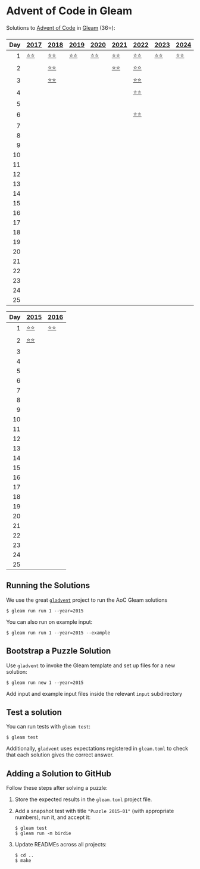 # Advent of Code in Gleam

Solutions to [Advent of Code](https://adventofcode.com/) in [Gleam](https://gleam.run/) (36⭐):

|   Day | [2017](aoc/src/aoc_2017)                 | [2018](aoc/src/aoc_2018)                 | [2019](aoc/src/aoc_2019)                 | [2020](aoc/src/aoc_2020)                 | [2021](aoc/src/aoc_2021)                 | [2022](aoc/src/aoc_2022)                 | [2023](aoc/src/aoc_2023)                 | [2024](aoc/src/aoc_2024)                 |
|------:|:-----------------------------------------|:-----------------------------------------|:-----------------------------------------|:-----------------------------------------|:-----------------------------------------|:-----------------------------------------|:-----------------------------------------|:-----------------------------------------|
|     1 | [⭐⭐](aoc/src/aoc_2017/README_day_1.md) | [⭐⭐](aoc/src/aoc_2018/README_day_1.md) | [⭐⭐](aoc/src/aoc_2019/README_day_1.md) | [⭐⭐](aoc/src/aoc_2020/README_day_1.md) | [⭐⭐](aoc/src/aoc_2021/README_day_1.md) | [⭐⭐](aoc/src/aoc_2022/README_day_1.md) | [⭐⭐](aoc/src/aoc_2023/README_day_1.md) | [⭐⭐](aoc/src/aoc_2024/README_day_1.md) |
|     2 |                                          | [⭐⭐](aoc/src/aoc_2018/README_day_2.md) |                                          |                                          | [⭐⭐](aoc/src/aoc_2021/README_day_2.md) | [⭐⭐](aoc/src/aoc_2022/README_day_2.md) |                                          |                                          |
|     3 |                                          | [⭐⭐](aoc/src/aoc_2018/README_day_3.md) |                                          |                                          |                                          | [⭐⭐](aoc/src/aoc_2022/README_day_3.md) |                                          |                                          |
|     4 |                                          |                                          |                                          |                                          |                                          | [⭐⭐](aoc/src/aoc_2022/README_day_4.md) |                                          |                                          |
|     5 |                                          |                                          |                                          |                                          |                                          |                                          |                                          |                                          |
|     6 |                                          |                                          |                                          |                                          |                                          | [⭐⭐](aoc/src/aoc_2022/README_day_6.md) |                                          |                                          |
|     7 |                                          |                                          |                                          |                                          |                                          |                                          |                                          |                                          |
|     8 |                                          |                                          |                                          |                                          |                                          |                                          |                                          |                                          |
|     9 |                                          |                                          |                                          |                                          |                                          |                                          |                                          |                                          |
|    10 |                                          |                                          |                                          |                                          |                                          |                                          |                                          |                                          |
|    11 |                                          |                                          |                                          |                                          |                                          |                                          |                                          |                                          |
|    12 |                                          |                                          |                                          |                                          |                                          |                                          |                                          |                                          |
|    13 |                                          |                                          |                                          |                                          |                                          |                                          |                                          |                                          |
|    14 |                                          |                                          |                                          |                                          |                                          |                                          |                                          |                                          |
|    15 |                                          |                                          |                                          |                                          |                                          |                                          |                                          |                                          |
|    16 |                                          |                                          |                                          |                                          |                                          |                                          |                                          |                                          |
|    17 |                                          |                                          |                                          |                                          |                                          |                                          |                                          |                                          |
|    18 |                                          |                                          |                                          |                                          |                                          |                                          |                                          |                                          |
|    19 |                                          |                                          |                                          |                                          |                                          |                                          |                                          |                                          |
|    20 |                                          |                                          |                                          |                                          |                                          |                                          |                                          |                                          |
|    21 |                                          |                                          |                                          |                                          |                                          |                                          |                                          |                                          |
|    22 |                                          |                                          |                                          |                                          |                                          |                                          |                                          |                                          |
|    23 |                                          |                                          |                                          |                                          |                                          |                                          |                                          |                                          |
|    24 |                                          |                                          |                                          |                                          |                                          |                                          |                                          |                                          |
|    25 |                                          |                                          |                                          |                                          |                                          |                                          |                                          |                                          |

|   Day | [2015](aoc/src/aoc_2015)                 | [2016](aoc/src/aoc_2016)                 |
|------:|:-----------------------------------------|:-----------------------------------------|
|     1 | [⭐⭐](aoc/src/aoc_2015/README_day_1.md) | [⭐⭐](aoc/src/aoc_2016/README_day_1.md) |
|     2 | [⭐⭐](aoc/src/aoc_2015/README_day_2.md) |                                          |
|     3 |                                          |                                          |
|     4 |                                          |                                          |
|     5 |                                          |                                          |
|     6 |                                          |                                          |
|     7 |                                          |                                          |
|     8 |                                          |                                          |
|     9 |                                          |                                          |
|    10 |                                          |                                          |
|    11 |                                          |                                          |
|    12 |                                          |                                          |
|    13 |                                          |                                          |
|    14 |                                          |                                          |
|    15 |                                          |                                          |
|    16 |                                          |                                          |
|    17 |                                          |                                          |
|    18 |                                          |                                          |
|    19 |                                          |                                          |
|    20 |                                          |                                          |
|    21 |                                          |                                          |
|    22 |                                          |                                          |
|    23 |                                          |                                          |
|    24 |                                          |                                          |
|    25 |                                          |                                          |

## Running the Solutions

We use the great [`gladvent`](https://github.com/TanklesXL/gladvent/) project to run the AoC Gleam solutions

```console
$ gleam run run 1 --year=2015
```

You can also run on example input:

```console
$ gleam run run 1 --year=2015 --example
```

## Bootstrap a Puzzle Solution

Use `gladvent` to invoke the Gleam template and set up files for a new solution:

```console
$ gleam run new 1 --year=2015
```

Add input and example input files inside the relevant `input` subdirectory

## Test a solution

You can run tests with `gleam test`:

```console
$ gleam test
```

Additionally, `gladvent` uses expectations registered in `gleam.toml` to check
that each solution gives the correct answer.

## Adding a Solution to GitHub

Follow these steps after solving a puzzle:

1. Store the expected results in the `gleam.toml` project file.

2. Add a snapshot test with title `"Puzzle 2015-01"` (with appropriate numbers),
run it, and accept it:

    ```console
    $ gleam test
    $ gleam run -m birdie
    ```

3. Update READMEs across all projects:

    ```console
    $ cd ..
    $ make
    ```
